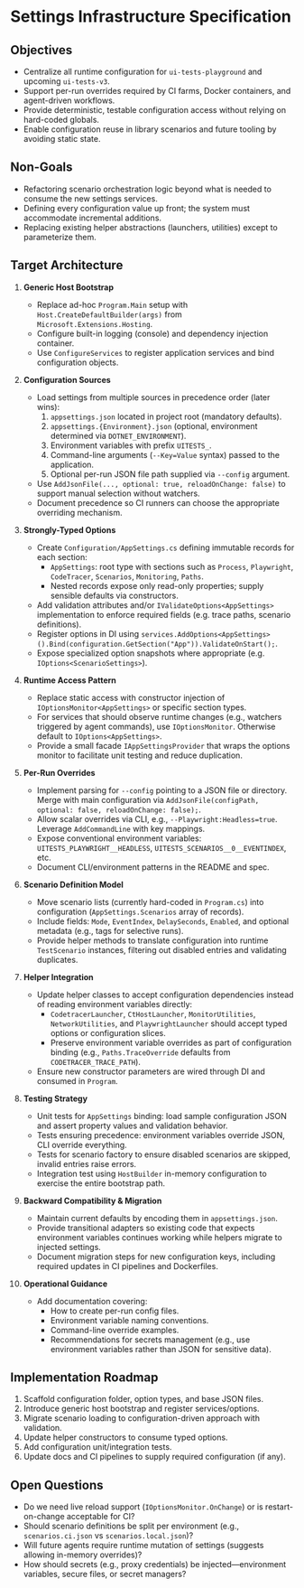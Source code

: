 # Settings Infrastructure Specification

## Objectives
- Centralize all runtime configuration for `ui-tests-playground` and upcoming `ui-tests-v3`.
- Support per-run overrides required by CI farms, Docker containers, and agent-driven workflows.
- Provide deterministic, testable configuration access without relying on hard-coded globals.
- Enable configuration reuse in library scenarios and future tooling by avoiding static state.

## Non-Goals
- Refactoring scenario orchestration logic beyond what is needed to consume the new settings services.
- Defining every configuration value up front; the system must accommodate incremental additions.
- Replacing existing helper abstractions (launchers, utilities) except to parameterize them.

## Target Architecture
1. **Generic Host Bootstrap**
   - Replace ad-hoc `Program.Main` setup with `Host.CreateDefaultBuilder(args)` from `Microsoft.Extensions.Hosting`.
   - Configure built-in logging (console) and dependency injection container.
   - Use `ConfigureServices` to register application services and bind configuration objects.

2. **Configuration Sources**
   - Load settings from multiple sources in precedence order (later wins):
     1. `appsettings.json` located in project root (mandatory defaults).
     2. `appsettings.{Environment}.json` (optional, environment determined via `DOTNET_ENVIRONMENT`).
     3. Environment variables with prefix `UITESTS_`.
     4. Command-line arguments (`--Key=Value` syntax) passed to the application.
     5. Optional per-run JSON file path supplied via `--config` argument.
   - Use `AddJsonFile(..., optional: true, reloadOnChange: false)` to support manual selection without watchers.
   - Document precedence so CI runners can choose the appropriate overriding mechanism.

3. **Strongly-Typed Options**
   - Create `Configuration/AppSettings.cs` defining immutable records for each section:
     - `AppSettings`: root type with sections such as `Process`, `Playwright`, `CodeTracer`, `Scenarios`, `Monitoring`, `Paths`.
     - Nested records expose only read-only properties; supply sensible defaults via constructors.
   - Add validation attributes and/or `IValidateOptions<AppSettings>` implementation to enforce required fields (e.g. trace paths, scenario definitions).
   - Register options in DI using `services.AddOptions<AppSettings>().Bind(configuration.GetSection("App")).ValidateOnStart();`.
   - Expose specialized option snapshots where appropriate (e.g. `IOptions<ScenarioSettings>`).

4. **Runtime Access Pattern**
   - Replace static access with constructor injection of `IOptionsMonitor<AppSettings>` or specific section types.
   - For services that should observe runtime changes (e.g., watchers triggered by agent commands), use `IOptionsMonitor`. Otherwise default to `IOptions<AppSettings>`.
   - Provide a small facade `IAppSettingsProvider` that wraps the options monitor to facilitate unit testing and reduce duplication.

5. **Per-Run Overrides**
   - Implement parsing for `--config` pointing to a JSON file or directory. Merge with main configuration via `AddJsonFile(configPath, optional: false, reloadOnChange: false);`.
   - Allow scalar overrides via CLI, e.g., `--Playwright:Headless=true`. Leverage `AddCommandLine` with key mappings.
   - Expose conventional environment variables: `UITESTS_PLAYWRIGHT__HEADLESS`, `UITESTS_SCENARIOS__0__EVENTINDEX`, etc.
   - Document CLI/environment patterns in the README and spec.

6. **Scenario Definition Model**
   - Move scenario lists (currently hard-coded in `Program.cs`) into configuration (`AppSettings.Scenarios` array of records).
   - Include fields: `Mode`, `EventIndex`, `DelaySeconds`, `Enabled`, and optional metadata (e.g., tags for selective runs).
   - Provide helper methods to translate configuration into runtime `TestScenario` instances, filtering out disabled entries and validating duplicates.

7. **Helper Integration**
   - Update helper classes to accept configuration dependencies instead of reading environment variables directly:
     - `CodetracerLauncher`, `CtHostLauncher`, `MonitorUtilities`, `NetworkUtilities`, and `PlaywrightLauncher` should accept typed options or configuration slices.
     - Preserve environment variable overrides as part of configuration binding (e.g., `Paths.TraceOverride` defaults from `CODETRACER_TRACE_PATH`).
   - Ensure new constructor parameters are wired through DI and consumed in `Program`.

8. **Testing Strategy**
   - Unit tests for `AppSettings` binding: load sample configuration JSON and assert property values and validation behavior.
   - Tests ensuring precedence: environment variables override JSON, CLI override everything.
   - Tests for scenario factory to ensure disabled scenarios are skipped, invalid entries raise errors.
   - Integration test using `HostBuilder` in-memory configuration to exercise the entire bootstrap path.

9. **Backward Compatibility & Migration**
   - Maintain current defaults by encoding them in `appsettings.json`.
   - Provide transitional adapters so existing code that expects environment variables continues working while helpers migrate to injected settings.
   - Document migration steps for new configuration keys, including required updates in CI pipelines and Dockerfiles.

10. **Operational Guidance**
    - Add documentation covering:
      - How to create per-run config files.
      - Environment variable naming conventions.
      - Command-line override examples.
      - Recommendations for secrets management (e.g., use environment variables rather than JSON for sensitive data).

## Implementation Roadmap
1. Scaffold configuration folder, option types, and base JSON files.
2. Introduce generic host bootstrap and register services/options.
3. Migrate scenario loading to configuration-driven approach with validation.
4. Update helper constructors to consume typed options.
5. Add configuration unit/integration tests.
6. Update docs and CI pipelines to supply required configuration (if any).

## Open Questions
- Do we need live reload support (`IOptionsMonitor.OnChange`) or is restart-on-change acceptable for CI?
- Should scenario definitions be split per environment (e.g., `scenarios.ci.json` vs `scenarios.local.json`)?
- Will future agents require runtime mutation of settings (suggests allowing in-memory overrides)?
- How should secrets (e.g., proxy credentials) be injected—environment variables, secure files, or secret managers?
